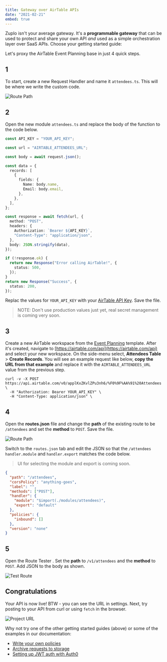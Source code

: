 ```yaml
---
title: Gateway over AirTable APIs
date: "2021-02-21"
embed: true
---
```


Zuplo isn't your average gateway. It's a **programmable gateway** that can be
used to protect and share your own API _and_ used as a simple orchestration
layer over SaaS APIs. Choose your getting started guide:

<QuickstartPicker />

Let's proxy the AirTable Event Planning base in just 4 quick steps.

## 1

To start, create a new Request Handler and name it `attendees.ts`. This will be
where we write the custom code.

![Route Path](/media/quickstarts/gateway-over-airtable/new-request-handler.png)

## 2

Open the new module `attendees.ts` and replace the body of the function to the
code below.

```ts
const API_KEY = "YOUR_API_KEY";

const url = "AIRTABLE_ATTENDEES_URL";

const body = await request.json();

const data = {
  records: [
    {
      fields: {
        Name: body.name,
        Email: body.email,
      },
    },
  ],
};

const response = await fetch(url, {
  method: "POST",
  headers: {
    Authorization: `Bearer ${API_KEY}`,
    "Content-Type": "application/json",
  },
  body: JSON.stringify(data),
});

if (!response.ok) {
  return new Response("Error calling AirTable!", {
    status: 500,
  });
}
return new Response("Success", {
  status: 200,
});
```

Replac the values for `YOUR_API_KEY` with your
[AirTable API Key](https://support.airtable.com/hc/en-us/articles/219046777-How-do-I-get-my-API-key-).
Save the file.

> NOTE: Don't use production values just yet, real secret management is coming
> very soon.

## 3

Create a new AirTable workspace from the
[Event Planning](https://www.airtable.com/templates/featured/exppdJtYjEgfmd6Sq/event-planning)
template. After it's created, navigate to
[https://airtable.com/api](https://airtable.com/api) and select your new
workspace. On the side-menu select, **Attendees Table** > **Create Records**.
You will see an example request like below, **copy the URL from that example**
and replace it with the `AIRTABLE_ATTENDEES_URL` value from the previous step.

```
curl -v -X POST https://api.airtable.com/v0/applKxZKvlZPu3nh6/%F0%9F%AA%91%20Attendees \
  -H "Authorization: Bearer YOUR_API_KEY" \
  -H "Content-Type: application/json" \
```

## 4

Open the **routes.json** file and change the **path** of the existing route to
be `/attendees` and set the **method** to `POST`. Save the file.

![Route Path](/media/quickstarts/gateway-over-airtable/route-path.png)

Switch to the `routes.json` tab and edit the JSON so that the `/attendees`
`handler.module` and `handler.export` matches the code below.

> UI for selecting the module and export is coming soon.

```json
{
  "path": "/attendees",
  "corsPolicy": "anything-goes",
  "label": "",
  "methods": ["POST"],
  "handler": {
    "module": "$import(./modules/attendees)",
    "export": "default"
  },
  "policies": {
    "inbound": []
  },
  "version": "none"
}
```

## 5

Open the Route Tester <RouteTesterIcon />. Set the **path** to `/v1/attendees`
and the **method** to `POST`. Add JSON to the body as shown.

![Test Route](/media/quickstarts/gateway-over-airtable/test-route.png)

## Congratulations

Your API is now live! BTW - you can see the URL in settings. Next, try posting
to your API from curl or using `fetch` in the browser.

![Project URL](/media/getting-started-hello-world/project-url.png)

Why not try one of the other getting started guides (above) or some of the
examples in our documentation:

- [Write your own policies](/policies)
- [Archive requests to storage](/guides/archving-requests-to-storage)
- [Setting up JWT auth with Auth0](/guides/setup-jwt-auth-with-auth0)
